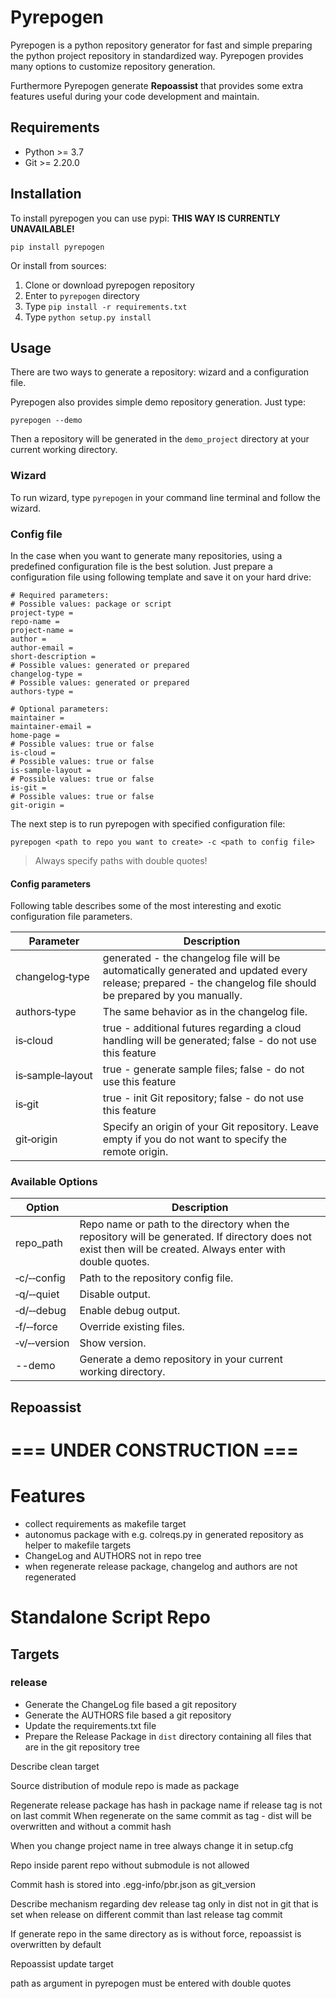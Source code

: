 # Pyrepogen
Pyrepogen is a python repository generator for fast and simple preparing the python project repository in standardized way. Pyrepogen provides many options to customize repository generation.

Furthermore Pyrepogen generate **Repoassist** that provides some extra features useful during your code development and maintain.

## Requirements

- Python >= 3.7
- Git >= 2.20.0

## Installation

To install pyrepogen you can use pypi: **THIS WAY IS CURRENTLY UNAVAILABLE!**

```
pip install pyrepogen
```

Or install from sources:

1. Clone or download pyrepogen repository
2. Enter to `pyrepogen` directory
3. Type `pip install -r requirements.txt`
4. Type `python setup.py install`

## Usage

There are two ways to generate a repository: wizard and a configuration file.

Pyrepogen also provides simple demo repository generation. Just type:

```
pyrepogen --demo
```

Then a repository will be generated in the `demo_project` directory at your current working directory.

### Wizard

To run wizard, type `pyrepogen` in your command line terminal and follow the wizard.

### Config file

In the case when you want to generate many repositories, using a predefined configuration file is the best solution.  Just prepare a configuration file using following template and save it on your hard drive:

```
# Required parameters:
# Possible values: package or script
project-type = 
repo-name = 
project-name = 
author = 
author-email = 
short-description = 
# Possible values: generated or prepared
changelog-type = 
# Possible values: generated or prepared
authors-type = 

# Optional parameters:
maintainer = 
maintainer-email = 
home-page = 
# Possible values: true or false
is-cloud = 
# Possible values: true or false 
is-sample-layout = 
# Possible values: true or false 
is-git = 
# Possible values: true or false
git-origin = 
```

The next step is to run pyrepogen with specified configuration file:

```
pyrepogen <path to repo you want to create> -c <path to config file>
```

> Always specify paths with double quotes!

#### Config parameters

Following table describes some of the most interesting and exotic configuration file parameters.

| Parameter        | Description                                                  |
| ---------------- | ------------------------------------------------------------ |
| changelog&#x2011;type   | generated - the changelog file will be automatically generated and updated every release; prepared - the changelog file should be prepared by you manually. |
| authors&#x2011;type     | The same behavior as in the changelog file.                  |
| is&#x2011;cloud         | true - additional futures regarding a cloud handling will be generated; false - do not use this feature |
| is&#x2011;sample&#x2011;layout | true - generate sample files; false - do not use this feature |
| is&#x2011;git           | true - init Git repository; false - do not use this feature  |
| git&#x2011;origin       | Specify an origin of your Git repository. Leave empty if you do not want to specify the remote origin. |

### Available Options

| Option        | Description                                                  |
| ------------- | ------------------------------------------------------------ |
| repo_path   | Repo name or path to the directory when the repository will be generated. If directory does not exist then will be created. Always enter with double quotes. |
| &#x2011;c/&#x2011;&#x2011;config | Path to the repository config file. |
| &#x2011;q/&#x2011;&#x2011;quiet | Disable output. |
| &#x2011;d/&#x2011;&#x2011;debug   | Enable debug output. |
| &#x2011;f/&#x2011;&#x2011;force | Override existing files. |
| &#x2011;v/&#x2011;&#x2011;version | Show version. |
| --demo | Generate a demo repository in your current working directory. |

## Repoassist







# === UNDER CONSTRUCTION ===
# Features
- collect requirements as makefile target
- autonomus package with e.g. colreqs.py in generated repository as helper to makefile targets
- ChangeLog and AUTHORS not in repo tree
- when regenerate release package, changelog and authors are not regenerated

# Standalone Script Repo
## Targets
### release
* Generate the ChangeLog file based a git repository
* Generate the AUTHORS file based a git repository
* Update the requirements.txt file
* Prepare the Release Package in `dist` directory containing all files that are in the git repository tree

Describe clean target

Source distribution of module repo is made as package

Regenerate release package has hash in package name if release tag is not on last commit
When regenerate on the same commit as tag - dist will be overwritten and without a commit hash

When you change project name in tree always change it in setup.cfg

Repo inside parent repo without submodule is not allowed

Commit hash is stored into .egg-info/pbr.json as git_version

Describe mechanism regarding dev release tag only in dist not in git that is set when release on different commit than last release tag commit

If generate repo in the same directory as is without force, repoassist is overwritten by default

Repoassist update target

path as argument in pyrepogen must be entered with double quotes